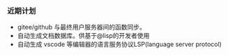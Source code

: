 ### 近期计划

* gitee/github 与最终用户服务器间的函数同步。
* 自动生成文档数据库。供基于@lisp的开发者使用
* 自动生成 vscode 等编辑器的语言服务协议LSP(language server protocol)
